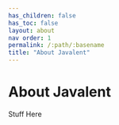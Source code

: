 ```yaml
---
has_children: false
has_toc: false
layout: about
nav order: 1
permalink: /:path/:basename
title: "About Javalent"
---
```


# About Javalent

Stuff Here